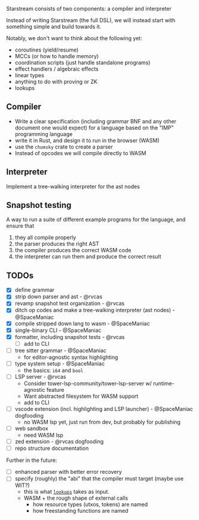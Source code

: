 Starstream consists of two components: a compiler and interpreter

Instead of writing Starstream (the full DSL), we will instead start with something simple and build towards it.

Notably, we don't want to think about the following yet:

- coroutines (yield/resume)
- MCCs (or how to handle memory)
- coordination scripts (just handle standalone programs)
- effect handlers / algebraic effects
- linear types
- anything to do with proving or ZK
- lookups

## Compiler

- Write a clear specification (including grammar BNF and any other
  document one would expect) for a language based on the "IMP" programming language
- write it in Rust, and design it to run in the browser (WASM)
- use the `chumsky` crate to create a parser
- Instead of opcodes we will compile directly to WASM

## Interpreter

Implement a tree-walking interpreter for the ast nodes

## Snapshot testing

A way to run a suite of different example programs for the language, and ensure that

1. they all compile properly
2. the parser produces the right AST
3. the compiler produces the correct WASM code
4. the interpreter can run them and produce the correct result

## TODOs

- [x] define grammar
- [x] strip down parser and ast - @rvcas
- [x] revamp snapshot test organization - @rvcas
- [x] ditch op codes and make a tree-walking interpreter (ast nodes) - @SpaceManiac
- [x] compile stripped down lang to wasm - @SpaceManiac
- [x] single-binary CLI - @SpaceManiac
- [x] formatter, including snapshot tests - @rvcas
  - [ ] add to CLI
- [ ] tree sitter grammar - @SpaceManiac
  - for editor-agnostic syntax highlighting
- [ ] type system setup - @SpaceManiac
  - the basics: `i64` and `bool`
- [ ] LSP server - @rvcas
  - Consider tower-lsp-community/tower-lsp-server w/ runtime-agnostic feature
  - Want abstracted filesystem for WASM support
  - add to CLI
- [ ] vscode extension (incl. highlighting and LSP launcher) - @SpaceManiac dogfooding
  - no WASM lsp yet, just run from dev, but probably for publishing
- [ ] web sandbox
  - need WASM lsp
- [ ] zed extension - @rvcas dogfooding
- [ ] repo structure documentation

Further in the future:

- [ ] enhanced parser with better error recovery
- [ ] specify (roughly) the "abi" that the compiler must target (maybe use WIT?)
  - this is what [`lookups`](../lookups) takes as input.
  - WASM + the rough shape of external calls
    - how resource types (utxos, tokens) are named
    - how freestanding functions are named
